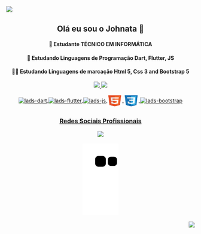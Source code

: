 <div aligh="left">
<img width="140px" src="http://2.bp.blogspot.com/-CEE4izL22hE/U3OKgI59fDI/AAAAAAAAGgY/SlLgNXr_JBA/s1600/Morcego+8.gif">
</div>

<div align="center">
<h2> Olá eu sou o Johnata 👋</h2>


<h4> 🔭 Estudante TÉCNICO EM INFORMÁTICA</h4>
<h4> 🌱 Estudando Linguagens de Programação Dart, Flutter, JS</h4>
<h4> 👩‍💻 Estudando Linguagens de marcação Html 5, Css 3 and Bootstrap 5</h4>
</div>

<!-- QUADROS DE USO -->
<div align="center">
  <a href="https://github.com/LadsLd">
  <img height="150em" src="https://github-readme-stats.vercel.app/api?username=LadsLd&show_icons=true&theme=dark&include_all_commits=true&count_private=true"/>
  <img height="150em" src="https://github-readme-stats.vercel.app/api/top-langs/?username=LadsLd&layout=compact&theme=dark"/>
</div>

<!-- ICONS LINGUAGES   -->
<div align="center" style="display: inline_block"><br>
  <img align="center" alt="lads-dart" height="30" width="40" src="https://cdn.jsdelivr.net/gh/devicons/devicon/icons/dart/dart-original.svg">
  <img align="center" alt="lads-flutter" height="30" width="40" src="https://cdn.jsdelivr.net/gh/devicons/devicon/icons/flutter/flutter-original.svg">
  <img align="center" alt="lads-js" height="30" width="40" src="https://cdn.jsdelivr.net/gh/devicons/devicon/icons/javascript/javascript-plain.svg">
  <img align="center" alt="lads-HTML" height="30" width="40" src="https://raw.githubusercontent.com/devicons/devicon/master/icons/html5/html5-original.svg">
  <img align="center" alt="lads-CSS" height="30" width="40" src="https://raw.githubusercontent.com/devicons/devicon/master/icons/css3/css3-original.svg">
  <img align="center" alt="lads-bootstrap" height="30" width="40" src="https://cdn.jsdelivr.net/gh/devicons/devicon/icons/bootstrap/bootstrap-original.svg">
</div>
  
  ##
<!--  REDES SOCIAIS -->
 <div align ="center">
 <h3>Redes Sociais Profissionais</h3>
 <a href="https://www.linkedin.com/in/johnata-andrius-272156219/" target="_blank"><img src= "https://cdn.jsdelivr.net/gh/devicons/devicon/icons/linkedin/linkedin-original.svg" width = "35px" target="_blank"></a> 
 </div>
  
<div align="center">
  
  ![Snake animation](https://github.com/LadsLd/LadsLd/blob/output/github-contribution-grid-snake.svg)
  
<div align="right">
<img width="140px" src="https://1.bp.blogspot.com/-TRPnG_vrpAY/Vg1Y60wlucI/AAAAAAAACXM/px7ggFw7EXc/s1600/tumblr_nd0y5aZE8J1ssumh5o1_500.gif"> 
</div>  
</div>
